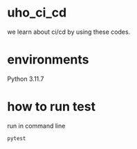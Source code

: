 # uho_ci_cd
we learn about ci/cd by using these codes.

# environments
Python 3.11.7 

# how to run test
run in command line
```bash
pytest
```